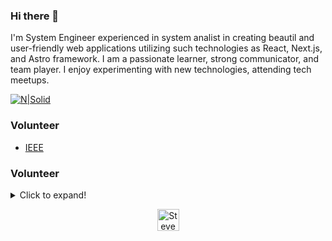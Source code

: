 ### Hi there 👋


I'm System Engineer  experienced in system analist in creating beautil and user-friendly web applications utilizing such technologies as React, Next.js, and Astro framework. I am a passionate learner, strong communicator, and team player. I enjoy experimenting with new technologies, attending tech meetups.

[![N|Solid](https://img.shields.io/badge/LinkedIn-0077B5?style=for-the-badge&logo=linkedin&logoColor=white)](https://www.linkedin.com/in/steve-gomez-dev/)
 

### Volunteer

- [IEEE](https://latinamerica.computer.org/communities/student-branch/)
  
### Volunteer

<details>
  <summary>Click to expand!</summary>
  
<p align="center">
 ![Steve's GitHub stats](https://github-readme-stats.vercel.app/api?username=badkitten-bug&show_icons=true&theme=radical)
</p>
</details>

<p align="center"> 
 <img src="https://komarev.com/ghpvc/?username=badkitten-bug" alt="Steve Gomez" height=35/> 
</p>
